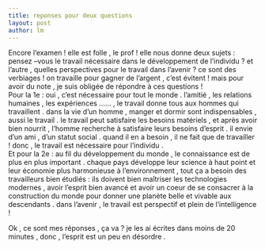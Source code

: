 ```yaml
---
title: reponses pour deux questions 
layout: post
author: lm
---
```

<p>Encore l’examen ! elle est folle , le prof ! elle nous donne deux sujets : pensez –vous le travail nécessaire dans le développement de l’individu ? et l’autre , quelles perspectives pour le travail dans l’avenir ? ce sont des verbiages ! on travaille pour gagner de l’argent , c’est évitent ! mais pour avoir du note , je suis obligée de répondre à ces questions !<br />
Pour la 1e : oui , c’est nécessaire pour tout le monde . l’amitié , les relations humaines , les expériences ...... , le travail donne tous aux hommes qui travaillent . dans la vie d’un homme , manger et dormir sont indispensables , aussi le travail . le travail peut satisfaire les besoins matériels , et après avoir bien nourrit , l’homme recherche à satisfaire leurs besoins d’esprit . il envie d’un ami , d’un statut social . quand il en a besoin , il ne fait que de travailler ! donc , le travail est nécessaire pour l’individu .<br />
Et pour la 2e : au fil du développement du monde , le connaissance est de plus en plus important . chaque pays développe leur science à haut point et leur économie plus harmonieuse à l’environnement , tout ça a besoin des travailleurs bien étudiés : ils doivent bien maîtriser les technologies modernes , avoir l’esprit bien avancé et avoir un coeur de se consacrer à la construction du monde pour donner une planète belle et vivable aux descendants . dans l’avenir , le travail est perspectif et plein de l’intelligence ! </p>
<p>Ok , ce sont mes réponses , ça va ? je les ai écrites dans moins de 20 minutes , donc , l’esprit est un peu en désordre . </p>
